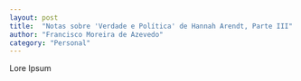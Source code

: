 ```yaml
---
layout: post
title:  "Notas sobre 'Verdade e Política' de Hannah Arendt, Parte III"
author: "Francisco Moreira de Azevedo"
category: "Personal"
---
```


Lore Ipsum
